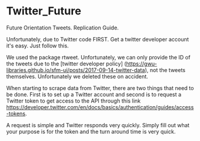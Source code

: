 # Twitter_Future
Future Orientation Tweets.
Replication Guide.

Unfortunately, due to Twitter code 
FIRST. Get a twitter developer account it's easy. Just follow this. 

We used the package rtweet. Unfortunately, we can only provide the ID of the tweets due to the [twitter developer policy] (https://gwu-libraries.github.io/sfm-ui/posts/2017-09-14-twitter-data), not the tweets themselves. Unfortunately we deleted these on accident. 

When starting to scrape data from Twitter, there are two things that need to be done. First is to set up a Twitter account and second is to request a Twitter token to get access to the API through this link https://developer.twitter.com/en/docs/basics/authentication/guides/access-tokens.

A request is simple and Twitter responds very quickly. Simply fill out what your purpose is for the token and the turn around time is very quick. 






